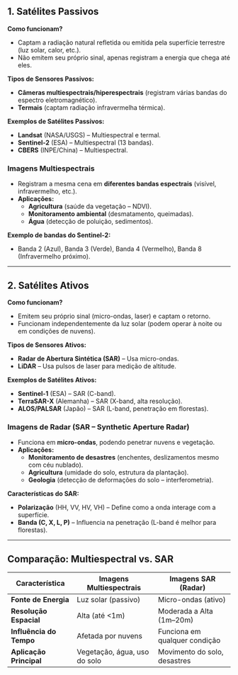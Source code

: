 ## 1. Satélites Passivos  
**Como funcionam?**  
- Captam a radiação natural refletida ou emitida pela superfície terrestre (luz solar, calor, etc.).  
- Não emitem seu próprio sinal, apenas registram a energia que chega até eles.  

**Tipos de Sensores Passivos:**  
- **Câmeras multiespectrais/hiperespectrais** (registram várias bandas do espectro eletromagnético).  
- **Termais** (captam radiação infravermelha térmica).  

**Exemplos de Satélites Passivos:**  
- **Landsat** (NASA/USGS) – Multiespectral e termal.  
- **Sentinel-2** (ESA) – Multiespectral (13 bandas).  
- **CBERS** (INPE/China) – Multiespectral.  

### **Imagens Multiespectrais**  
- Registram a mesma cena em **diferentes bandas espectrais** (visível, infravermelho, etc.).  
- **Aplicações:**  
  - **Agricultura** (saúde da vegetação – NDVI).  
  - **Monitoramento ambiental** (desmatamento, queimadas).  
  - **Água** (detecção de poluição, sedimentos).  

**Exemplo de bandas do Sentinel-2:**  
- Banda 2 (Azul), Banda 3 (Verde), Banda 4 (Vermelho), Banda 8 (Infravermelho próximo).  

---

## **2. Satélites Ativos**  
**Como funcionam?**  
- Emitem seu próprio sinal (micro-ondas, laser) e captam o retorno.  
- Funcionam independentemente da luz solar (podem operar à noite ou em condições de nuvens).  

**Tipos de Sensores Ativos:**  
- **Radar de Abertura Sintética (SAR)** – Usa micro-ondas.  
- **LiDAR** – Usa pulsos de laser para medição de altitude.  

**Exemplos de Satélites Ativos:**  
- **Sentinel-1** (ESA) – SAR (C-band).  
- **TerraSAR-X** (Alemanha) – SAR (X-band, alta resolução).  
- **ALOS/PALSAR** (Japão) – SAR (L-band, penetração em florestas).  

### **Imagens de Radar (SAR – Synthetic Aperture Radar)**  
- Funciona em **micro-ondas**, podendo penetrar nuvens e vegetação.  
- **Aplicações:**  
  - **Monitoramento de desastres** (enchentes, deslizamentos mesmo com céu nublado).  
  - **Agricultura** (umidade do solo, estrutura da plantação).  
  - **Geologia** (detecção de deformações do solo – interferometria).  

**Características do SAR:**  
- **Polarização** (HH, VV, HV, VH) – Define como a onda interage com a superfície.  
- **Banda (C, X, L, P)** – Influencia na penetração (L-band é melhor para florestas).  

---

## **Comparação: Multiespectral vs. SAR**  
| **Característica**       | **Imagens Multiespectrais** | **Imagens SAR (Radar)** |  
|--------------------------|----------------------------|------------------------|  
| **Fonte de Energia**     | Luz solar (passivo)        | Micro-ondas (ativo)    |  
| **Resolução Espacial**   | Alta (até <1m)             | Moderada a Alta (1m–20m)|  
| **Influência do Tempo**  | Afetada por nuvens         | Funciona em qualquer condição |  
| **Aplicação Principal**  | Vegetação, água, uso do solo | Movimento do solo, desastres |  
